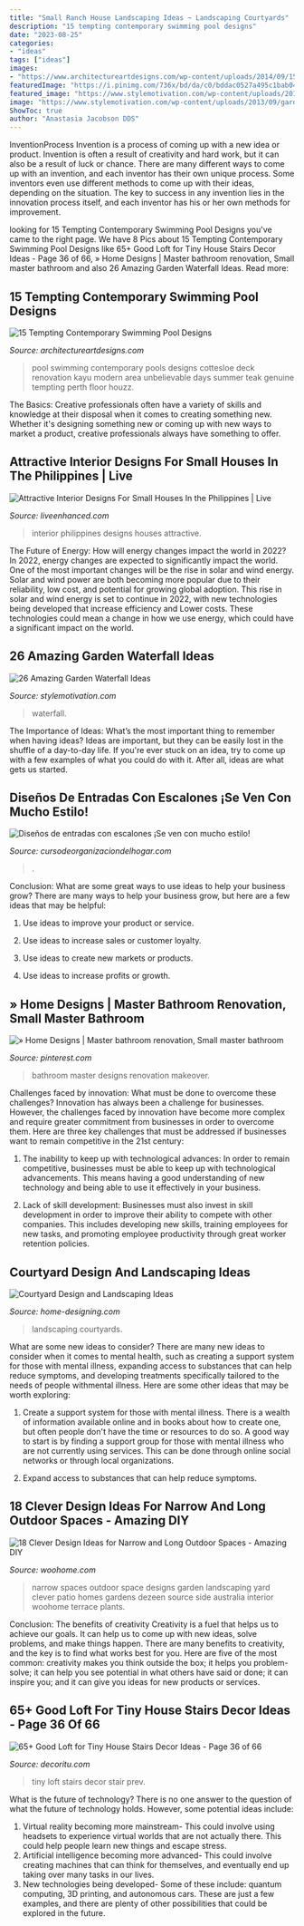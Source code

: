 ```yaml
---
title: "Small Ranch House Landscaping Ideas ~ Landscaping Courtyards"
description: "15 tempting contemporary swimming pool designs"
date: "2023-08-25"
categories:
- "ideas"
tags: ["ideas"]
images:
- "https://www.architectureartdesigns.com/wp-content/uploads/2014/09/15-Tempting-Contemporary-Swimming-Pool-Designs-15-630x945.jpg"
featuredImage: "https://i.pinimg.com/736x/bd/da/c0/bddac0527a495c1bab04e1e01cdfcaee.jpg"
featured_image: "https://www.stylemotivation.com/wp-content/uploads/2013/09/garden-waterfalls-12.jpg"
image: "https://www.stylemotivation.com/wp-content/uploads/2013/09/garden-waterfalls-12.jpg"
ShowToc: true
author: "Anastasia Jacobson DDS"
---
```



InventionProcess
Invention is a process of coming up with a new idea or product. Invention is often a result of creativity and hard work, but it can also be a result of luck or chance. There are many different ways to come up with an invention, and each inventor has their own unique process. Some inventors even use different methods to come up with their ideas, depending on the situation. The key to success in any invention lies in the innovation process itself, and each inventor has his or her own methods for improvement.

	

		
looking for 15 Tempting Contemporary Swimming Pool Designs you've came to the right page. We have 8 Pics about 15 Tempting Contemporary Swimming Pool Designs like 65+ Good Loft for Tiny House Stairs Decor Ideas - Page 36 of 66, » Home Designs | Master bathroom renovation, Small master bathroom and also 26 Amazing Garden Waterfall Ideas. Read more:
		
    
## 15 Tempting Contemporary Swimming Pool Designs

<img loading=lazy src="https://www.architectureartdesigns.com/wp-content/uploads/2014/09/15-Tempting-Contemporary-Swimming-Pool-Designs-15-630x945.jpg" onerror="this.onerror=null;this.src='https://tse2.mm.bing.net/th?id=OIP.D1TRPCN_K6I5CD5wQrDIWwHaLH&amp;pid=15.1';" alt="15 Tempting Contemporary Swimming Pool Designs">

_Source: architectureartdesigns.com_

>pool swimming contemporary pools designs cottesloe deck renovation kayu modern area unbelievable days summer teak genuine tempting perth floor houzz. 

	

The Basics:
Creative professionals often have a variety of skills and knowledge at their disposal when it comes to creating something new. Whether it's designing something new or coming up with new ways to market a product, creative professionals always have something to offer.

    
## Attractive Interior Designs For Small Houses In The Philippines | Live

<img loading=lazy src="http://www.liveenhanced.com/wp-content/uploads/2018/01/house-interior-design-22-1024x768.jpg" onerror="this.onerror=null;this.src='https://tse1.mm.bing.net/th?id=OIP.DQr-nvNM2zKpivrR_3dZFAHaFj&amp;pid=15.1';" alt="Attractive Interior Designs For Small Houses In the Philippines | Live">

_Source: liveenhanced.com_

>interior philippines designs houses attractive. 

	

The Future of Energy: How will energy changes impact the world in 2022?
In 2022, energy changes are expected to significantly impact the world. One of the most important changes will be the rise in solar and wind energy. Solar and wind power are both becoming more popular due to their reliability, low cost, and potential for growing global adoption. This rise in solar and wind energy is set to continue in 2022, with new technologies being developed that increase efficiency and Lower costs. These technologies could mean a change in how we use energy, which could have a significant impact on the world.

    
## 26 Amazing Garden Waterfall Ideas

<img loading=lazy src="https://www.stylemotivation.com/wp-content/uploads/2013/09/garden-waterfalls-12.jpg" onerror="this.onerror=null;this.src='https://tse2.mm.bing.net/th?id=OIP.Wgkt6Gu0_-wUELg_dEBQFQHaLO&amp;pid=15.1';" alt="26 Amazing Garden Waterfall Ideas">

_Source: stylemotivation.com_

>waterfall. 

	

The Importance of Ideas: What’s the most important thing to remember when having ideas?
Ideas are important, but they can be easily lost in the shuffle of a day-to-day life. If you're ever stuck on an idea, try to come up with a few examples of what you could do with it. After all, ideas are what gets us started.

    
## Diseños De Entradas Con Escalones ¡Se Ven Con Mucho Estilo!

<img loading=lazy src="http://cursodeorganizaciondelhogar.com/wp-content/uploads/2017/07/disenos-de-entradas-con-escalones-se-ven-con-mucho-estilo-9.jpg" onerror="this.onerror=null;this.src='https://tse4.mm.bing.net/th?id=OIP.-BwVen0NGdV5xNLEntWChwHaLH&amp;pid=15.1';" alt="Diseños de entradas con escalones ¡Se ven con mucho estilo!">

_Source: cursodeorganizaciondelhogar.com_

>. 

	

Conclusion: What are some great ways to use ideas to help your business grow?
There are many ways to help your business grow, but here are a few ideas that may be helpful:
1. Use ideas to improve your product or service.

2. Use ideas to increase sales or customer loyalty.

3. Use ideas to create new markets or products.

4. Use ideas to increase profits or growth.

    
## » Home Designs | Master Bathroom Renovation, Small Master Bathroom

<img loading=lazy src="https://i.pinimg.com/736x/bd/da/c0/bddac0527a495c1bab04e1e01cdfcaee.jpg" onerror="this.onerror=null;this.src='https://tse4.mm.bing.net/th?id=OIP.WJDBv9oGSwBKawiuW6Uk_AHaKs&amp;pid=15.1';" alt="» Home Designs | Master bathroom renovation, Small master bathroom">

_Source: pinterest.com_

>bathroom master designs renovation makeover. 

	

Challenges faced by innovation: What must be done to overcome these challenges?
Innovation has always been a challenge for businesses. However, the challenges faced by innovation have become more complex and require greater commitment from businesses in order to overcome them. Here are three key challenges that must be addressed if businesses want to remain competitive in the 21st century:
1. The inability to keep up with technological advances: In order to remain competitive, businesses must be able to keep up with technological advancements. This means having a good understanding of new technology and being able to use it effectively in your business.

2. Lack of skill development: Businesses must also invest in skill development in order to improve their ability to compete with other companies. This includes developing new skills, training employees for new tasks, and promoting employee productivity through great worker retention policies.


    
## Courtyard Design And Landscaping Ideas

<img loading=lazy src="http://cdn.home-designing.com/wp-content/uploads/2010/10/Central-Courtyard-beautiful-designs-by-Zorrodesigns.jpg" onerror="this.onerror=null;this.src='https://tse2.mm.bing.net/th?id=OIP.00AVED_9FoX5MxL9r3ZxVgHaLH&amp;pid=15.1';" alt="Courtyard Design and Landscaping Ideas">

_Source: home-designing.com_

>landscaping courtyards. 

	

What are some new ideas to consider?
There are many new ideas to consider when it comes to mental health, such as creating a support system for those with mental illness, expanding access to substances that can help reduce symptoms, and developing treatments specifically tailored to the needs of people withmental illness. Here are some other ideas that may be worth exploring:
1. Create a support system for those with mental illness. There is a wealth of information available online and in books about how to create one, but often people don't have the time or resources to do so. A good way to start is by finding a support group for those with mental illness who are not currently using services. This can be done through online social networks or through local organizations.

2. Expand access to substances that can help reduce symptoms.

    
## 18 Clever Design Ideas For Narrow And Long Outdoor Spaces - Amazing DIY

<img loading=lazy src="http://www.woohome.com/wp-content/uploads/2015/03/narrow-space-designs-woohome-18.jpg" onerror="this.onerror=null;this.src='https://tse1.mm.bing.net/th?id=OIP.PjdJzRPvTU0llO0Z56503wHaLH&amp;pid=15.1';" alt="18 Clever Design Ideas for Narrow and Long Outdoor Spaces - Amazing DIY">

_Source: woohome.com_

>narrow spaces outdoor space designs garden landscaping yard clever patio homes gardens dezeen source side australia interior woohome terrace plants. 

	

Conclusion: The benefits of creativity
Creativity is a fuel that helps us to achieve our goals. It can help us to come up with new ideas, solve problems, and make things happen. There are many benefits to creativity, and the key is to find what works best for you. Here are five of the most common: creativity makes you think outside the box; it helps you problem-solve; it can help you see potential in what others have said or done; it can inspire you; and it can give you ideas for new products or services.

    
## 65+ Good Loft For Tiny House Stairs Decor Ideas - Page 36 Of 66

<img loading=lazy src="https://decoritu.com/wp-content/uploads/2018/07/Inspiring-Loft-Stair-for-Tiny-House-Decor-Ideas-69.jpg" onerror="this.onerror=null;this.src='https://tse4.mm.bing.net/th?id=OIP.zlO3nL1aIAwdATZ1gXuPtQHaLH&amp;pid=15.1';" alt="65+ Good Loft for Tiny House Stairs Decor Ideas - Page 36 of 66">

_Source: decoritu.com_

>tiny loft stairs decor stair prev. 

	

What is the future of technology?
There is no one answer to the question of what the future of technology holds. However, some potential ideas include: 

1. Virtual reality becoming more mainstream- This could involve using headsets to experience virtual worlds that are not actually there. This could help people learn new things and escape stress. 
2. Artificial intelligence becoming more advanced- This could involve creating machines that can think for themselves, and eventually end up taking over many tasks in our lives. 
3. New technologies being developed- Some of these include: quantum computing, 3D printing, and autonomous cars. These are just a few examples, and there are plenty of other possibilities that could be explored in the future.

